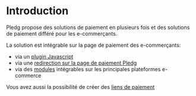 # Introduction

Pledg propose des solutions de paiement en plusieurs fois et des solutions de paiement différé pour les e-commerçants.

La solution est intégrable sur la page de paiement des e-commerçants:

- via un [plugin Javascript](../plugin/README.md)
- via une [redirection sur la page de paiement Pledg](../plugin/integration.md#direct-call-of-the-pledg-front)
- via des [modules](../modules/) intégrables sur les principales plateformes e-commerce

Vous avez aussi la possibilité de créer des [liens de paiement](payment-link.md)
